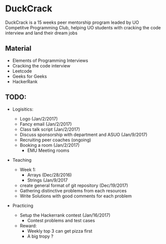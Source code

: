 # DuckCrack
DuckCrack is a 15 weeks peer mentorship program leaded by UO Competitve Programming Club, helping UO students with cracking the code interview and land their dream jobs

## Material
* Elements of Programming Interviews
* Cracking the code interview
* Leetcode
* Geeks for Geeks
* HackerRank


## TODO:
* Logisitics:
    - Logo  (Jan/2/2017)
    - Fancy email (Jan/2/2017)
    - Class talk script (Jan/2/2017)
    - Discuss sponsorship with department and ASUO (Jan/9/2017)
    - Recruiting peer coaches (ongoing)
    - Booking a room (Jan/2/2017)
        - EMU Meeting rooms

* Teaching 
    - Week 1:
        - Arrays (Dec/28/2016)
        - Strings (Jan/9/2017
    - create general format of git repository (Dec/19/2017)
    - Gathering distinctive problems from each resources 
    - Write Solutions with good comments for each problem

* Practicing
    - Setup the Hackerrank contest (Jan/16/2017)
        - Contest problems and test cases
    - Reward:
        - Weekly top 3 can get pizza first  
        - A big tropy ?

